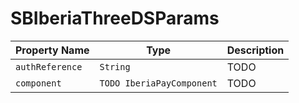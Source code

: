 # SBIberiaThreeDSParams

| Property Name   | Type                      | Description   |
|-----------------|---------------------------|---------------|
| `authReference` | `String`                  | TODO          |
| `component`     | `TODO IberiaPayComponent` | TODO          |